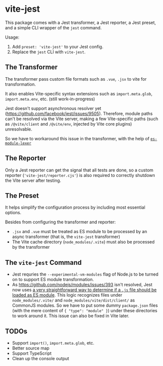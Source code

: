 # vite-jest

This package comes with a Jest transformer, a Jest reporter, a Jest preset, and a simple CLI wrapper of the `jest` command.

Usage:

1. Add `preset: 'vite-jest'` to your Jest config.
2. Replace the `jest` CLI with `vite-jest`.

## The Transformer

The transformer pass custom file formats such as `.vue`, `.jsx` to vite for transformation.

It also enables Vite-specific syntax extensions such as `import.meta.glob`, `import.meta.env`, etc. (still work-in-progress)

Jest doesn't support asynchronous resolver yet (<https://github.com/facebook/jest/issues/9505>).
Therefore, module paths can't be resolved via the Vite server, making a few Vite-specific paths (such as `/@vite/client` and `/@vite/env`, injected by Vite core plugins) unresolvable.

So we have to workaround this issue in the transformer, with the help of [`es-module-lexer`](https://www.npmjs.com/package/es-module-lexer)

## The Reporter

Only a Jest reporter can get the signal that all tests are done, so a custom reporter (`'vite-jest/reporter.cjs'`) is also required to correctly shutdown the Vite server after testing.

## The Preset

It helps simplify the configuration process by including most essential options.

Besides from configuring the transformer and reporter:

* `.jsx` and `.vue` must be treated as ES module to be processed by an async transformer (that is, the `vite-jest` transformer)
* The Vite cache directory (`node_modules/.vite`) must also be processed by the transformer

## The `vite-jest` Command

* Jest requries the `--experimental-vm-modules` flag of Node.js to be turned on to support ES module transformation.
* As <https://github.com/nodejs/modules/issues/393> isn't resolved, Jest now uses [a very straightforward way to determine if a `.js` file should be loaded as ES module](https://github.com/facebook/jest/blob/v27.0.4/packages/jest-resolve/src/shouldLoadAsEsm.ts). This logic recognizes files under `node_modules/.vite/` and `node_modules/vite/dist/client/` as CommonJS modules. So we have to put some dummy `package.json` files (with the mere content of `{ "type": "module" }`) under these directories to work around it. This issue can also be fixed in Vite later.

## TODOs

* Support `import()`, `import.meta.glob`, etc.
* Better source map
* Support TypeScript
* Clean up the console output
